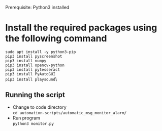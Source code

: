 Prerequisite: Python3 installed

# Install the required packages using the following command #

`sudo apt install -y python3-pip`\
`pip3 install pyscreenshot`\
`pip3 install numpy`\
`pip3 install opencv-python`\
`pip3 install pytesseract`\
`pip3 install PyAutoGUI`\
`pip3 install playsound`\

## Running the script ##

* Change to code directory\
`cd automation-scripts/automatic_msg_monitor_alarm/`
* Run program\
`python3 monitor.py`
